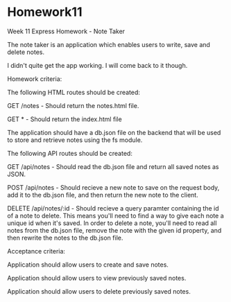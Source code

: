 # Homework11
Week 11 Express Homework - Note Taker

The note taker is an application which enables users to write, save and delete notes.

I didn't quite get the app working. I will come back to it though.

Homework criteria:

The following HTML routes should be created:

GET /notes - Should return the notes.html file.

GET * - Should return the index.html file

The application should have a db.json file on the backend that will be used to store and retrieve notes using the fs module.

The following API routes should be created:

GET /api/notes - Should read the db.json file and return all saved notes as JSON.

POST /api/notes - Should recieve a new note to save on the request body, add it to the db.json file, and then return the new note to the client.

DELETE /api/notes/:id - Should recieve a query paramter containing the id of a note to delete. This means you'll need to find a way to give each note a unique id when it's saved. In order to delete a note, you'll need to read all notes from the db.json file, remove the note with the given id property, and then rewrite the notes to the db.json file.

Acceptance criteria:

Application should allow users to create and save notes.

Application should allow users to view previously saved notes.

Application should allow users to delete previously saved notes.
